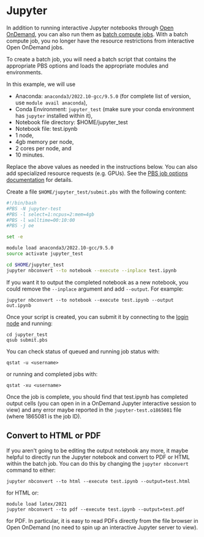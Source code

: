 # Jupyter

In addition to running interactive Jupyter notebooks through [Open
OnDemand](https://docs.rcd.clemson.edu/openod/apps/jupyter/), you can also run
them as [batch compute
jobs](https://docs.rcd.clemson.edu/palmetto/jobs/submit/#submit-a-batch-job).
With a batch compute job, you no longer have the resource restrictions from
interactive Open OnDemand jobs.

To create a batch job, you will need a batch script that contains the
appropriate PBS options and loads the appropriate modules and environments.

In this example, we will use

- Anaconda: `anaconda3/2022.10-gcc/9.5.0` (for complete list of version, use `module avail anaconda`),
- Conda Environment: `jupyter_test` (make sure your conda environment has `jupyter` installed within it),
- Notebook file directory: $HOME/jupyter_test
- Notebook file: test.ipynb
- 1 node,
- 4gb memory per node,
- 2 cores per node, and
- 10 minutes.

Replace the above values as needed in the instructions below. You can also add
specialized resource requests (e.g. GPUs). See the [PBS job options
documentation](https://docs.rcd.clemson.edu/palmetto/jobs/submit/#resource-limits-specification)
for details.

Create a file `$HOME/jupyter_test/submit.pbs` with the following content:

```sh
#!/bin/bash
#PBS -N jupyter-test
#PBS -l select=1:ncpus=2:mem=4gb
#PBS -l walltime=00:10:00
#PBS -j oe

set -e

module load anaconda3/2022.10-gcc/9.5.0
source activate jupyter_test

cd $HOME/jupyter_test
jupyter nbconvert --to notebook --execute --inplace test.ipynb
```

If you want it to output the completed notebook as a new notebook, you could
remove the `--inplace` argument and add `--output`. For example:

```
jupyter nbconvert --to notebook --execute test.ipynb --output out.ipynb
```

Once your script is created, you can submit it by connecting to the [login
node](https://docs.rcd.clemson.edu/palmetto/connect/ssh/) and running:

```
cd jupyter_test
qsub submit.pbs
```

You can check status of queued and running job status with:

```
qstat -u <username>
```

or running and completed jobs with:

```
qstat -xu <username>
```

Once the job is complete, you should find that test.ipynb has completed output
cells (you can open in in a OnDemand Jupyter interactive session to view) and
any error maybe reported in the `jupyter-test.o1865081` file (where 1865081 is
the job ID).

## Convert to HTML or PDF

If you aren't going to be editing the output notebook any more, it maybe helpful
to directly run the Jupyter notebook and convert to PDF or HTML within the batch
job. You can do this by changing the `jupyter nbconvert` command to either:

```
jupyter nbconvert --to html --execute test.ipynb --output=test.html
```

for HTML or:

```
module load latex/2021
jupyter nbconvert --to pdf --execute test.ipynb --output=test.pdf
```

for PDF. In particular, it is easy to read PDFs directly from the file browser
in Open OnDemand (no need to spin up an interactive Jupyter server to view).
